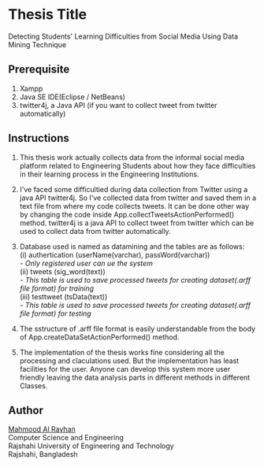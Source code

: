 # Thesis Title
Detecting Students' Learning Difficulties from Social Media Using Data Mining Technique

## Prerequisite
1. Xampp
2. Java SE IDE(Eclipse / NetBeans)
3. twitter4j, a Java API (if you want to collect tweet from twitter automatically)

## Instructions
  1. This thesis work actually collects data from the informal social media platform related to Engineering Students about how they face difficulties in their learning process in the Engineering Institutions.
  
  2. I've faced some difficultied during data collection from Twitter using a java API twitter4j. So I've collected data from twitter and saved them in a text file from where my code collects tweets. It can be done other way by changing the code inside App.collectTweetsActionPerformed() method. twitter4j is a java API to collect tweet from twitter which can be used to collect data from twitter automatically.

  3. Database used is named as datamining and the tables are as follows:<br/>
  (i) authertication (userName(varchar), passWord(varchar))<br/>
  *- Only registered user can ue the system*<br/>
  (ii) tweets (sig_word(text))<br/>
  *- This table is used to save processed tweets for creating dataset(.arff file format) for training*<br/>
  (iii) testtweet (tsData(text))<br/>
  *- This table is used to save processed tweets for creating dataset(.arff file format) for testing*<br/>
 
  4. The sstructure of .arff file format is easily understandable from the body of App.createDataSetActionPerformed() method.
  
  5. The implementation of the thesis works fine considering all the processing and claculations used. But the implementation has least facilities for the user. Anyone can develop this system more user friendly leaving the data analysis parts in different methods in different Classes.

## Author
[Mahmood Al Rayhan](https://github.com/MhmdRyhn)<br/>
Computer Science and Engineering<br/>
Rajshahi University of Engineering and Technology<br/>
Rajshahi, Bangladesh<br/>

